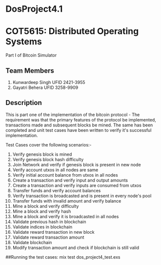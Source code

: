 # DosProject4.1
# COT5615: Distributed Operating Systems
Part I of Bitcoin Simulator

## Team Members
1. Kunwardeep Singh UFID 2421-3955
2. Gayatri Behera UFID 3258-9909


## Description
This is part one of the implementation of the bitcoin protocol - 
The requirement was that the primary features of the protocol be implemented, transactions made 
and subsequent blocks be mined. The same has been completed and unit test cases have been written to
verify it's successful implementation.


Test Cases cover the following scenarios:-
1. Verify genesis block is mined
2. Verify genesis block hash difficulty
3. Join Network and verify if genesis block is present in new node
4. Verify account utxos in all nodes are same
5. Verify initial account balance from utxos in all nodes
6. Create a transaction and verify input and output amounts
7. Create a transaction and verify inputs are consumed from utxos
8. Transfer funds and verify account balances
9. Verify transaction is broadcasted and is present in every node's pool
10. Transfer funds with invalid amount and verify balance
11. Mine a block and verify difficulty
12. Mine a block and verify hash
13. Mine a block and verify it is broadcasted in all nodes
14. Validate previous hash in blockchain
15. Validate indices in blockchain
16. Validate reward transaction in new block
17. Validate reward transaction amount
18. Validate blockchain
19. Modify transaction amount and check if blockchain is still valid

##Running the test cases:
mix test dos_project4_test.exs